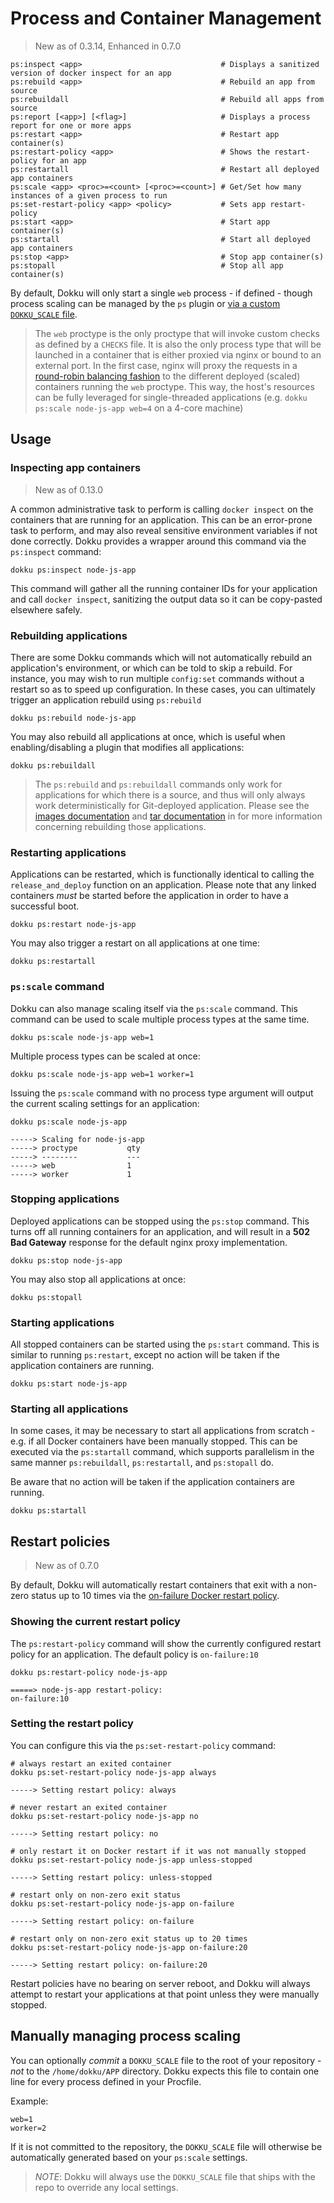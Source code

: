 # Process and Container Management

> New as of 0.3.14, Enhanced in 0.7.0

```
ps:inspect <app>                               # Displays a sanitized version of docker inspect for an app
ps:rebuild <app>                               # Rebuild an app from source
ps:rebuildall                                  # Rebuild all apps from source
ps:report [<app>] [<flag>]                     # Displays a process report for one or more apps
ps:restart <app>                               # Restart app container(s)
ps:restart-policy <app>                        # Shows the restart-policy for an app
ps:restartall                                  # Restart all deployed app containers
ps:scale <app> <proc>=<count> [<proc>=<count>] # Get/Set how many instances of a given process to run
ps:set-restart-policy <app> <policy>           # Sets app restart-policy
ps:start <app>                                 # Start app container(s)
ps:startall                                    # Start all deployed app containers
ps:stop <app>                                  # Stop app container(s)
ps:stopall                                     # Stop all app container(s)
```

By default, Dokku will only start a single `web` process - if defined - though process scaling can be managed by the `ps` plugin or [via a custom `DOKKU_SCALE` file](/docs/deployment/process-management.md#manually-managing-process-scaling).

> The `web` proctype is the only proctype that will invoke custom checks as defined by a `CHECKS` file. It is also the only process type that will be launched in a container that is either proxied via nginx or bound to an external port. In the first case, nginx will proxy the requests in a [round-robin balancing fashion](http://nginx.org/en/docs/http/ngx_http_upstream_module.html#upstream) to the different deployed (scaled) containers running the `web` proctype. This way, the host's resources can be fully leveraged for single-threaded applications (e.g. `dokku ps:scale node-js-app web=4` on a 4-core machine)

## Usage

### Inspecting app containers

> New as of 0.13.0

A common administrative task to perform is calling `docker inspect` on the containers that are running for an application. This can be an error-prone task to perform, and may also reveal sensitive environment variables if not done correctly. Dokku provides a wrapper around this command via the `ps:inspect` command:

```shell
dokku ps:inspect node-js-app
```

This command will gather all the running container IDs for your application and call `docker inspect`, sanitizing the output data so it can be copy-pasted elsewhere safely.

### Rebuilding applications

There are some Dokku commands which will not automatically rebuild an application's environment, or which can be told to skip a rebuild. For instance, you may wish to run multiple `config:set` commands without a restart so as to speed up configuration. In these cases, you can ultimately trigger an application rebuild using `ps:rebuild`

```shell
dokku ps:rebuild node-js-app
```

You may also rebuild all applications at once, which is useful when enabling/disabling a plugin that modifies all applications:

```shell
dokku ps:rebuildall
```

> The `ps:rebuild` and `ps:rebuildall` commands only work for applications for which there is a source, and thus
> will only always work deterministically for Git-deployed application. Please see
> the [images documentation](/docs/deployment/methods/images.md) and [tar documentation](/docs/deployment/methods/tar.md)
> in for more information concerning rebuilding those applications.

### Restarting applications

Applications can be restarted, which is functionally identical to calling the `release_and_deploy` function on an application. Please note that any linked containers *must* be started before the application in order to have a successful boot.

```shell
dokku ps:restart node-js-app
```

You may also trigger a restart on all applications at one time:

```shell
dokku ps:restartall
```

### `ps:scale` command

Dokku can also manage scaling itself via the `ps:scale` command. This command can be used to scale multiple process types at the same time.

```shell
dokku ps:scale node-js-app web=1
```

Multiple process types can be scaled at once:

```shell
dokku ps:scale node-js-app web=1 worker=1
```

Issuing the `ps:scale` command with no process type argument will output the current scaling settings for an application:

```shell
dokku ps:scale node-js-app
```

```
-----> Scaling for node-js-app
-----> proctype           qty
-----> --------           ---
-----> web                1
-----> worker             1
```

### Stopping applications

Deployed applications can be stopped using the `ps:stop` command. This turns off all running containers for an application, and will result in a **502 Bad Gateway** response for the default nginx proxy implementation.

```shell
dokku ps:stop node-js-app
```

You may also stop all applications at once:

```shell
dokku ps:stopall
```

### Starting applications

All stopped containers can be started using the `ps:start` command. This is similar to running `ps:restart`, except no action will be taken if the application containers are running.

```shell
dokku ps:start node-js-app
```

### Starting all applications

In some cases, it may be necessary to start all applications from scratch - e.g. if all Docker containers have been manually stopped. This can be executed via the `ps:startall` command, which supports parallelism in the same manner `ps:rebuildall`, `ps:restartall`, and `ps:stopall` do.

Be aware that no action will be taken if the application containers are running.

```shell
dokku ps:startall
```

## Restart policies

> New as of 0.7.0

By default, Dokku will automatically restart containers that exit with a non-zero status up to 10 times via the [on-failure Docker restart policy](https://docs.docker.com/engine/reference/run/#restart-policies-restart).

### Showing the current restart policy

The `ps:restart-policy` command will show the currently configured restart policy for an application. The default policy is `on-failure:10`

```shell
dokku ps:restart-policy node-js-app
```

```
=====> node-js-app restart-policy:
on-failure:10
```

### Setting the restart policy

You can configure this via the `ps:set-restart-policy` command:

```shell
# always restart an exited container
dokku ps:set-restart-policy node-js-app always
```

```
-----> Setting restart policy: always
```

```shell
# never restart an exited container
dokku ps:set-restart-policy node-js-app no
```

```
-----> Setting restart policy: no
```

```shell
# only restart it on Docker restart if it was not manually stopped
dokku ps:set-restart-policy node-js-app unless-stopped
```

```
-----> Setting restart policy: unless-stopped
```

```shell
# restart only on non-zero exit status
dokku ps:set-restart-policy node-js-app on-failure
```

```
-----> Setting restart policy: on-failure
```

```shell
# restart only on non-zero exit status up to 20 times
dokku ps:set-restart-policy node-js-app on-failure:20
```

```
-----> Setting restart policy: on-failure:20
```

Restart policies have no bearing on server reboot, and Dokku will always attempt to restart your applications at that point unless they were manually stopped.

## Manually managing process scaling

You can optionally *commit* a `DOKKU_SCALE` file to the root of your repository - *not* to the `/home/dokku/APP` directory. Dokku expects this file to contain one line for every process defined in your Procfile.

Example:

```Procfile
web=1
worker=2
```

If it is not committed to the repository, the `DOKKU_SCALE` file will otherwise be automatically generated based on your `ps:scale` settings.

> *NOTE*: Dokku will always use the `DOKKU_SCALE` file that ships with the repo to override any local settings.
